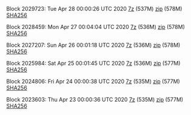 Block 2029723: Tue Apr 28 00:00:26 UTC 2020 [7z](https://transfer.sh/ihpcb/bootstrap.dat.20200428.7z) (537M) [zip](https://transfer.sh/ctFSt/bootstrap.dat.20200428.zip) (578M) [SHA256](https://transfer.sh/Uf8yl/sha256.txt)

Block 2028459: Mon Apr 27 00:04:04 UTC 2020 [7z]() (536M) [zip](https://transfer.sh/l23VA/bootstrap.dat.20200427.zip) (578M) [SHA256](https://transfer.sh/ycYtj/sha256.txt)

Block 2027207: Sun Apr 26 00:01:18 UTC 2020 [7z]() (536M) [zip]() (578M) [SHA256]()

Block 2025984: Sat Apr 25 00:01:45 UTC 2020 [7z]() (536M) [zip](https://transfer.sh/OsVFO/bootstrap.dat.20200425.zip) (577M) [SHA256](https://transfer.sh/D6x9J/sha256.txt)

Block 2024806: Fri Apr 24 00:00:38 UTC 2020 [7z]() (535M) [zip](https://transfer.sh/1at4a/bootstrap.dat.20200424.zip) (577M) [SHA256](https://transfer.sh/11kUTw/sha256.txt)

Block 2023603: Thu Apr 23 00:00:36 UTC 2020 [7z](https://transfer.sh/B5qEx/bootstrap.dat.20200423.7z) (535M) [zip](https://transfer.sh/Dssck/bootstrap.dat.20200423.zip) (577M) [SHA256](https://transfer.sh/xvySB/sha256.txt)
